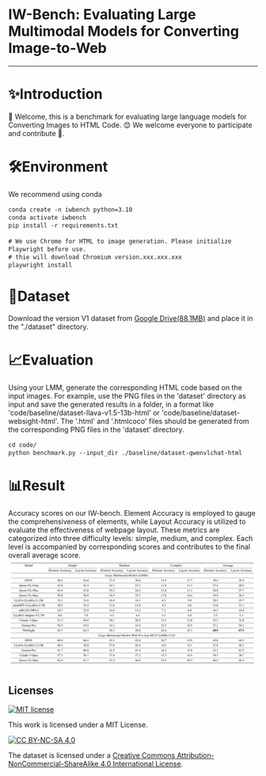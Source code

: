 # IW-Bench: Evaluating Large Multimodal Models for Converting Image-to-Web

----

# ✨Introduction
👋 Welcome, this is a benchmark for evaluating large language models for Converting Images to HTML Code. 😊 We welcome everyone to participate and contribute 🌟. 

# 🛠Environment
We recommend using conda
```
conda create -n iwbench python=3.10
conda activate iwbench
pip install -r requirements.txt

# We use Chrome for HTML to image generation. Please initialize Playwright before use.
# thie will download Chromium version.xxx.xxx.xxx
playwright install
```

# 🚨Dataset
Download the version V1 dataset from [Google Drive(88.1MB)](https://drive.google.com/drive/folders/1zmQHgLvF1591gXSXWponMTBBH_SA-8Pj) and place it in the "./dataset" directory.

# 📈Evaluation
Using your LMM, generate the corresponding HTML code based on the input images. For example, use the PNG files in the 'dataset' directory as input and save the generated results in a folder, in a format like 'code/baseline/dataset-llava-v1.5-13b-html' or 'code/baseline/dataset-websight-html'. The '.html' and '.htmlcoco' files should be generated from the corresponding PNG files in the 'dataset' directory.

```
cd code/
python benchmark.py --input_dir ./baseline/dataset-qwenvlchat-html
```

# 📊Result
Accuracy scores on our IW-bench. Element Accuracy is employed to gauge the comprehensiveness of elements, while Layout Accuracy is utilized to evaluate the effectiveness of webpage layout. These metrics are categorized into three difficulty levels: simple, medium, and complex. Each level is accompanied by corresponding scores and contributes to the final overall average score.
![image](document/result.png)




## Licenses

[![MIT license](https://img.shields.io/badge/License-MIT-blue.svg)](https://lbesson.mit-license.org/)

This work is licensed under a MIT License.

[![CC BY-NC-SA 4.0](https://img.shields.io/badge/License-CC%20BY--NC--SA%204.0-lightgrey.svg)](http://creativecommons.org/licenses/by-nc-sa/4.0/)

The dataset is licensed under a
[Creative Commons Attribution-NonCommercial-ShareAlike 4.0 International License](http://creativecommons.org/licenses/by-nc-sa/4.0/).




